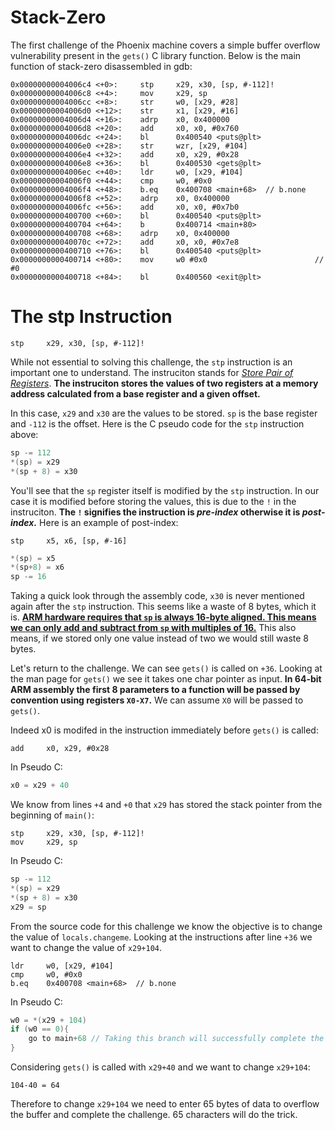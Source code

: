 # Stack-Zero

The first challenge of the Phoenix machine covers a simple buffer overflow vulnerability present in the `gets()` C library function. Below is the main function of stack-zero disassembled in gdb:

```objdump
0x00000000004006c4 <+0>:     stp     x29, x30, [sp, #-112]!
0x00000000004006c8 <+4>:     mov     x29, sp
0x00000000004006cc <+8>:     str     w0, [x29, #28]
0x00000000004006d0 <+12>:    str     x1, [x29, #16]
0x00000000004006d4 <+16>:    adrp    x0, 0x400000
0x00000000004006d8 <+20>:    add     x0, x0, #0x760
0x00000000004006dc <+24>:    bl      0x400540 <puts@plt>
0x00000000004006e0 <+28>:    str     wzr, [x29, #104]
0x00000000004006e4 <+32>:    add     x0, x29, #0x28
0x00000000004006e8 <+36>:    bl      0x400530 <gets@plt>
0x00000000004006ec <+40>:    ldr     w0, [x29, #104]
0x00000000004006f0 <+44>:    cmp     w0, #0x0
0x00000000004006f4 <+48>:    b.eq    0x400708 <main+68>  // b.none
0x00000000004006f8 <+52>:    adrp    x0, 0x400000
0x00000000004006fc <+56>:    add     x0, x0, #0x7b0
0x0000000000400700 <+60>:    bl      0x400540 <puts@plt>
0x0000000000400704 <+64>:    b       0x400714 <main+80>
0x0000000000400708 <+68>:    adrp    x0, 0x400000
0x000000000040070c <+72>:    add     x0, x0, #0x7e8
0x0000000000400710 <+76>:    bl      0x400540 <puts@plt>
0x0000000000400714 <+80>:    mov     w0 #0x0                        // #0
0x0000000000400718 <+84>:    bl      0x400560 <exit@plt>
```
# The stp Instruction
```
stp     x29, x30, [sp, #-112]!
```
While not essential to solving this challenge, the `stp` instruction is an important one to understand. The instruciton stands for *[Store Pair of Registers](https://developer.arm.com/documentation/dui0801/g/A64-Data-Transfer-Instructions/STP)*. **The instruciton stores the values of two registers at a memory address calculated from a base register and a given offset.**  

In this case, `x29` and `x30` are the values to be stored. `sp` is the base register and `-112` is the offset.
Here is the C pseudo code for the `stp` instruction above:
```c
sp -= 112
*(sp) = x29
*(sp + 8) = x30
```
You'll see that the `sp` register itself is modified by the `stp` instruction. In our case it is modified before storing the values, this is due to the `!` in the instruciton. **The `!` signifies the instruction is *pre-index* otherwise it is *post-index.*** Here is an example of post-index:

``` 
stp     x5, x6, [sp, #-16]
```
```c
*(sp) = x5
*(sp+8) = x6
sp -= 16
```
Taking a quick look through the assembly code, `x30` is never mentioned again after the `stp` instruction. This seems like a waste of 8 bytes, which it is. **[ARM hardware requires that `sp` is always 16-byte aligned. This means we can only add and subtract from `sp` with multiples of 16.](https://www.amazon.com/Programming-64-Bit-ARM-Assembly-Language-ebook/dp/B0881Z2VJG)** This also means, if we stored only one value instead of two we would still waste 8 bytes.

Let's return to the challenge. We can see `gets()` is called on `+36`. Looking at the man page for `gets()` we see it takes one char pointer as input. **In 64-bit ARM assembly the first 8 parameters to a function will be passed by convention using registers `X0-X7`.** We can assume `X0` will be passed to `gets()`.

Indeed x0 is modifed in the instruction immediately before `gets()` is called:

```
add     x0, x29, #0x28
```
In Pseudo C: 
``` c
x0 = x29 + 40
```

We know from lines `+4` and `+0` that `x29` has stored the stack pointer from the beginning of `main()`:

```
stp     x29, x30, [sp, #-112]!
mov     x29, sp
```
In Pseudo C:
```c
sp -= 112
*(sp) = x29
*(sp + 8) = x30
x29 = sp
```

From the source code for this challenge we know the objective is to change the value of `locals.changeme`. Looking at the instructions after line `+36` we want to change the value of `x29+104`.

```   
ldr     w0, [x29, #104]
cmp     w0, #0x0
b.eq    0x400708 <main+68>  // b.none
```
In Pseudo C:
``` c
w0 = *(x29 + 104)
if (w0 == 0){
    go to main+68 // Taking this branch will successfully complete the challenge
}
```        
Considering `gets()` is called with `x29+40` and we want to change `x29+104`:

`104-40 = 64`

Therefore to change `x29+104` we need to enter 65 bytes of data to overflow the buffer and complete the challenge.
65 characters will do the trick.